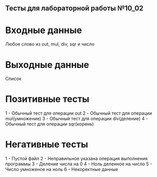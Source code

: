 ## Тесты для лабораторной работы №10_02

# Входные данные

Любое слово из out, mul, div, sqr и число

# Выходные данные

Список

# Позитивные тесты

1 - Обычный тест для операции out
2 - Обычный тест для операции mul(умножение)
3 - Обычный тест для операции div(деление)
4 - Обычный тест для операции sqr(корень)

# Негативные тесты

1 - Пустой файл
2 - Неправильное указана операция выполнения программы
3 - Деление числа на 0
4 - Ноль деленное на число
5 - Число умноженое на ноль
6 - Некоректные данные